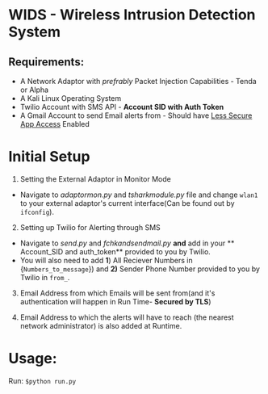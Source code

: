# WIDS - Wireless Intrusion Detection System

## **Requirements:**
* A Network Adaptor with _prefrably_ Packet Injection Capabilities - Tenda or Alpha
* A Kali Linux Operating System
* Twilio Account with SMS API - **Account SID with Auth Token**
* A Gmail Account to send Email alerts from - Should have [Less Secure App Access](https://myaccount.google.com/lesssecureapps) Enabled 

# Initial Setup
1.  Setting the External Adaptor in Monitor Mode
* Navigate to _adaptormon.py_ and _tsharkmodule.py_ file and change `wlan1` to your external adaptor's current interface(Can be found out by `ifconfig`).

2. Setting up Twilio for Alerting through SMS
* Navigate to _send.py_ and _fchkandsendmail.py_ **and** add in your ** Account_SID and auth_token** provided to you by Twilio.
* You will also need to add **1**) All Reciever Numbers in {`Numbers_to_message`}) and **2)** Sender Phone Number provided to you by Twilio in `from_`.

3. Email Address from which Emails will be sent from(and it's authentication will happen in Run Time- **Secured by TLS**)

4. Email Address to which the alerts will have to reach (the nearest network administrator) is also added at Runtime.

# Usage:
Run: `$python run.py`
